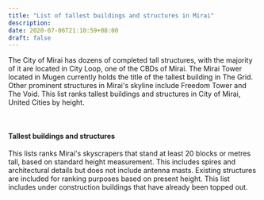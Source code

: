 ```yaml
---
title: "List of tallest buildings and structures in Mirai"
description: 
date: 2020-07-06T21:10:59+08:00
draft: false
---
```


The City of Mirai has dozens of completed tall structures, with the majority of it are located in City Loop, one of the CBDs of Mirai. The Mirai Tower located in Mugen currently holds the title of the tallest building in The Grid. Other prominent structures in Mirai's skyline include Freedom Tower and The Void. This list ranks tallest buildings and structures in City of Mirai, United Cities by height.

<br>

#### Tallest buildings and structures

This lists ranks Mirai's skyscrapers that stand at least 20 blocks or metres tall, based on standard height measurement. This includes spires and architectural details but does not include antenna masts. Existing structures are included for ranking purposes based on present height. This list includes under construction buildings that have already been topped out.